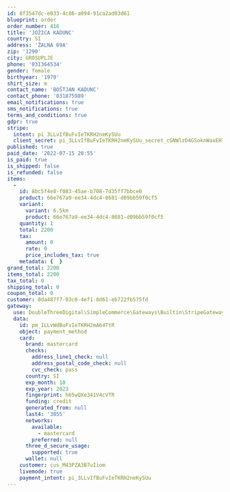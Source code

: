 ```yaml
---
id: 8f3547dc-e033-4c86-a094-91ca2ad03d61
blueprint: order
order_number: 416
title: 'JOŽICA KADUNC'
country: SI
address: 'ŽALNA 69A'
zip: '1290'
city: GROSUPLJE
phone: '031364534'
gender: female
birthyear: '1970'
shirt_size: m
contact_name: 'BOŠTJAN KADUNC'
contact_phone: '031875989'
email_notifications: true
sms_notifications: true
terms_and_conditions: true
gdpr: true
stripe:
  intent: pi_3LLvIfBuFvIeTKRH2neKySUu
  client_secret: pi_3LLvIfBuFvIeTKRH2neKySUu_secret_cGNWlzD4GSoknWaxEH7TiJJKM
published: true
paid_date: '2022-07-15 20:55'
is_paid: true
is_shipped: false
is_refunded: false
items:
  -
    id: 8bc5f4e8-f083-45ae-b708-7d35ff7bbce0
    product: 66e767a9-ee34-4dc4-8681-d09bb59f0cf5
    variant:
      variant: 6.5km
      product: 66e767a9-ee34-4dc4-8681-d09bb59f0cf5
    quantity: 1
    total: 2200
    tax:
      amount: 0
      rate: 0
      price_includes_tax: true
    metadata: {  }
grand_total: 2200
items_total: 2200
tax_total: 0
shipping_total: 0
coupon_total: 0
customer: 0da487f7-03c0-4ef1-8d61-eb722fb575fd
gateway:
  use: DoubleThreeDigital\SimpleCommerce\Gateways\Builtin\StripeGateway
  data:
    id: pm_1LLvWdBuFvIeTKRH2mA64TtR
    object: payment_method
    card:
      brand: mastercard
      checks:
        address_line1_check: null
        address_postal_code_check: null
        cvc_check: pass
      country: SI
      exp_month: 10
      exp_year: 2023
      fingerprint: h65wQXe341V4cVTR
      funding: credit
      generated_from: null
      last4: '3855'
      networks:
        available:
          - mastercard
        preferred: null
      three_d_secure_usage:
        supported: true
      wallet: null
    customer: cus_M43PZA3B7uIiom
    livemode: true
    payment_intent: pi_3LLvIfBuFvIeTKRH2neKySUu
---
```

